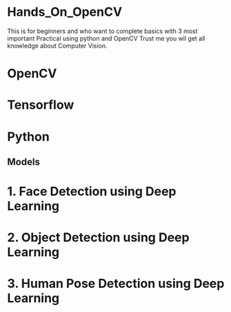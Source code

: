 # Hands_On_OpenCV
This is for beginners and who want to complete basics with 3 most important Practical using python and OpenCV
Trust me you wil get all knowledge about Computer Vision.
# OpenCV
# Tensorflow
# Python
## Models
# 1. Face Detection using Deep Learning
# 2. Object Detection using Deep Learning
# 3. Human Pose Detection using Deep Learning

